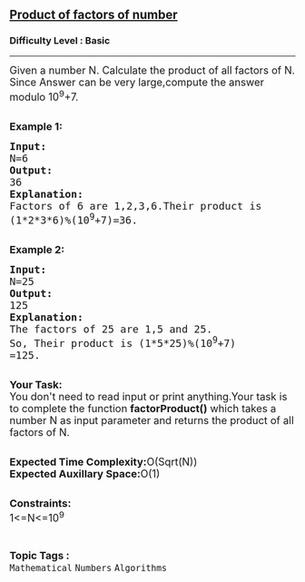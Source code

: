 <h2><a href="https://practice.geeksforgeeks.org/problems/product-of-factors-of-number4757/1?page=2&category[]=Numbers&sortBy=submissions">Product of factors of number</a></h2><h3>Difficulty Level : Basic</h3><hr><div class="problems_problem_content__Xm_eO"><p><span style="font-size:18px">Given a number N. Calculate the product of all factors of N. Since Answer can be very large,compute the answer modulo 10<sup>9</sup>+7.</span></p>

<p><br>
<strong><span style="font-size:18px">Example 1:</span></strong></p>

<pre><span style="font-size:18px"><strong>Input:</strong>
N=6
<strong>Output:</strong>
36
<strong>Explanation:</strong>
Factors of 6 are 1,2,3,6.Their product is
(1*2*3*6)%(10<sup>9</sup>+7)=36.</span></pre>

<p><br>
<strong><span style="font-size:18px">Example 2:</span></strong></p>

<pre><span style="font-size:18px"><strong>Input:</strong>
N=25
<strong>Output:</strong>
125
<strong>Explanation:
</strong>The factors of 25 are 1,5 and 25.
So, Their product is (1*5*25)%(10<sup>9</sup>+7)
=125.</span></pre>

<p><br>
<span style="font-size:18px"><strong>Your Task:</strong><br>
You don't need to read input or print anything.Your task is to complete the function <strong>factorProduct()</strong> which takes a number N as input parameter and returns the product of all factors&nbsp;of N.</span></p>

<p><br>
<span style="font-size:18px"><strong>Expected Time Complexity:</strong>O(Sqrt(N))<br>
<strong>Expected Auxillary Space:</strong>O(1)</span></p>

<p><br>
<span style="font-size:18px"><strong>Constraints:</strong><br>
1&lt;=N&lt;=10<sup>9</sup></span><span style="font-size:18px">&nbsp;</span></p>
</div><br><p><span style=font-size:18px><strong>Topic Tags : </strong><br><code>Mathematical</code>&nbsp;<code>Numbers</code>&nbsp;<code>Algorithms</code>&nbsp;